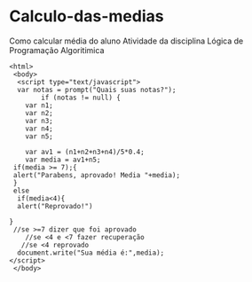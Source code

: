 # Calculo-das-medias
Como calcular média do aluno
Atividade da disciplina Lógica de Programação Algoritimica





    <html>
     <body>
      <script type="text/javascript">
      var notas = prompt("Quais suas notas?"); 
            if (notas != null) { 
        var n1;
        var n2;
        var n3;
        var n4;
        var n5;

        var av1 = (n1+n2+n3+n4)/5*0.4;
        var media = av1+n5;
     if(media >= 7);{
     alert("Parabens, aprovado! Media "+media);
     }
     else
      if(media<4){
      alert("Reprovado!")

    }
     //se >=7 dizer que foi aprovado
        //se <4 e <7 fazer recuperação
       //se <4 reprovado
      document.write("Sua média é:",media);
    </script>
     </body>
</html>
